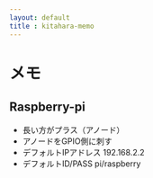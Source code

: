 ```yaml
---
layout: default  
title : kitahara-memo
---
```


# メモ

## Raspberry-pi

* 長い方がプラス（アノード）
* アノードをGPIO側に刺す
* デフォルトIPアドレス	192.168.2.2
* デフォルトID/PASS		pi/raspberry

